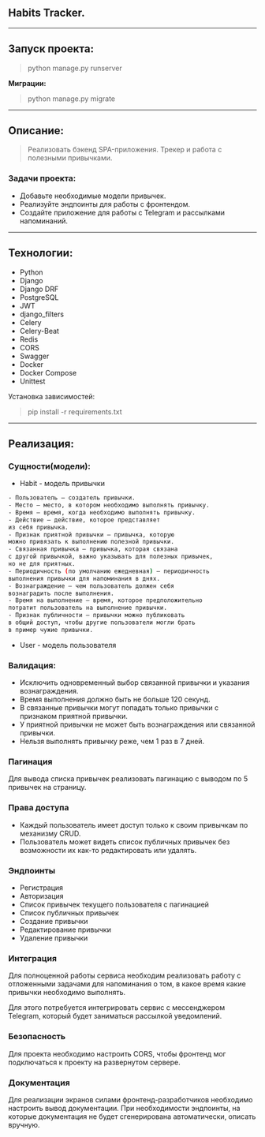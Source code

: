 ## Habits Tracker.

---

## Запуск проекта:
> python manage.py runserver

**Миграции:**
> python manage.py migrate

---

## Описание:

> Реализовать бэкенд SPA-приложения. 
> Трекер и работа с полезными привычками.

### Задачи проекта:

- Добавьте необходимые модели привычек.
- Реализуйте эндпоинты для работы с фронтендом.
- Создайте приложение для работы с Telegram и рассылками напоминаний.

---

## Технологии:
- Python
- Django
- Django DRF
- PostgreSQL
- JWT 
- django_filters
- Celery 
- Celery-Beat
- Redis
- CORS
- Swagger
- Docker
- Docker Compose
- Unittest

Установка зависимостей:
> pip install -r requirements.txt

---
## Реализация:


### Сущности(модели):

- Habit - модель привычки
```bash 
- Пользователь — создатель привычки.
- Место — место, в котором необходимо выполнять привычку.
- Время — время, когда необходимо выполнять привычку.
- Действие — действие, которое представляет 
из себя привычка.
- Признак приятной привычки — привычка, которую 
можно привязать к выполнению полезной привычки.
- Связанная привычка — привычка, которая связана 
с другой привычкой, важно указывать для полезных привычек, 
но не для приятных.
- Периодичность (по умолчанию ежедневная) — периодичность 
выполнения привычки для напоминания в днях.
- Вознаграждение — чем пользователь должен себя 
вознаградить после выполнения.
- Время на выполнение — время, которое предположительно 
потратит пользователь на выполнение привычки.
- Признак публичности — привычки можно публиковать 
в общий доступ, чтобы другие пользователи могли брать 
в пример чужие привычки.
```
- User - модель пользователя

### Валидация:

- Исключить одновременный выбор связанной привычки и указания вознаграждения.
- Время выполнения должно быть не больше 120 секунд.
- В связанные привычки могут попадать только привычки с признаком приятной привычки.
- У приятной привычки не может быть вознаграждения или связанной привычки.
- Нельзя выполнять привычку реже, чем 1 раз в 7 дней.

### Пагинация
Для вывода списка привычек реализовать пагинацию с выводом по 5 привычек на страницу.

### Права доступа
- Каждый пользователь имеет доступ только к своим привычкам по механизму CRUD.
- Пользователь может видеть список публичных привычек без возможности их как-то редактировать или удалять.

### Эндпоинты
- Регистрация
- Авторизация
- Список привычек текущего пользователя с пагинацией
- Список публичных привычек
- Создание привычки
- Редактирование привычки
- Удаление привычки

### Интеграция
Для полноценной работы сервиса необходим реализовать работу с отложенными задачами для напоминания о том, в какое время какие привычки необходимо выполнять.

Для этого потребуется интегрировать сервис с мессенджером Telegram, который будет заниматься рассылкой уведомлений.

### Безопасность
Для проекта необходимо настроить CORS, чтобы фронтенд мог подключаться к проекту на развернутом сервере.

### Документация
Для реализации экранов силами фронтенд-разработчиков необходимо настроить вывод документации. При необходимости эндпоинты, на которые документация не будет сгенерирована автоматически, описать вручную.
